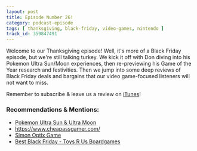 ```yaml
---
layout: post
title: Episode Number 26!
category: podcast-episode
tags: [ thanksgiving, black-friday, video-games, nintendo ]
track_id: 359847491
---
```


Welcome to our Thanksgiving episode!  Well, it's more of a Black Friday episode, but we're still talking turkey.  We kick it off with Don diving into his Pokemon Ultra Sun/Moon experiences, then re-previewing his Game of the Year research and festivities.  Then we jump into some deep reviews of Black Friday deals and bargains that our video game-focused listeners will not want to miss.

Remember to subscribe & leave us a review on [iTunes](https://itunes.apple.com/us/podcast/the-rick-don-show/id1229942938)!

### Recommendations & Mentions:
- [Pokemon Ultra Sun & Ultra Moon](https://www.pokemon-sunmoon.com/ultra/en-us/)
- https://www.cheapassgamer.com/
- [Simon Optix Game](https://www.hasbro.com/en-gb/product/simon-optix-game:7DFC6B0C-5056-9047-F59E-14E41B7B5215)
- [Best Black Friday - Toys R Us Boardgames](https://bestblackfriday.com/ads/toys-r-us-black-friday/page-6#ad_view)
